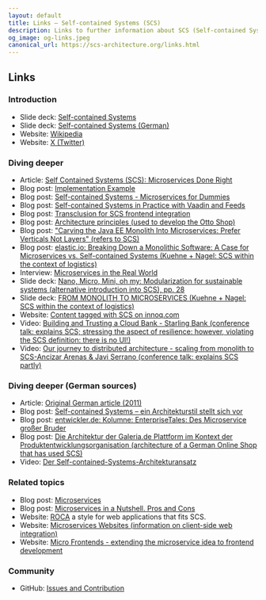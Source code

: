 ```yaml
---
layout: default
title: Links – Self-contained Systems (SCS)
description: Links to further information about SCS (Self-contained Systems)
og_image: og-links.jpeg
canonical_url: https://scs-architecture.org/links.html
---
```


Links
---
### Introduction
* Slide deck: [Self-contained Systems](https://scs-architecture.org/slidedeck/en/scs-infodeck-english.pdf)
* Slide deck: [Self-contained Systems (German)](https://scs-architecture.org/slidedeck/de/scs-infodeck-deutsch.pdf)
* Website: [Wikipedia](https://en.wikipedia.org/wiki/Self-contained_Systems)
* Website: [X (Twitter)](https://twitter.com/scsarchitecture)

### Diving deeper
* Article: [Self Contained Systems (SCS): Microservices Done Right](https://www.infoq.com/articles/scs-microservices-done-right)
* Blog post: [Implementation Example](https://blog.codecentric.de/en/2015/01/self-contained-systems-roca-complete-example-using-spring-boot-thymeleaf-bootstrap/)
* Blog post: [Self-contained Systems - Microservices for Dummies](https://dejanglozic.com/2016/01/04/self-contained-systems-microservices-for-dummies/)
* Blog post: [Self-contained Systems in Practice with Vaadin and Feeds](https://phauer.com/2018/self-contained-systems-vaadin-feeds/)
* Blog post: [Transclusion for SCS frontend integration](https://www.innoq.com/en/blog/transclusion/)
* Blog post: [Architecture principles (used to develop the Otto Shop)](https://www.otto.de/jobs/en/technology/techblog/blogpost/architecture-principles-2013-04-15.php)
* Blog post: ["Carving the Java EE Monolith Into Microservices: Prefer Verticals Not Layers" (refers to SCS)](https://blog.christianposta.com/microservices/carving-the-java-ee-monolith-into-microservices-perfer-verticals-not-layers/)
* Blog post: [elastic.io: Breaking Down a Monolithic Software: A Case for Microservices vs. Self-contained Systems (Kuehne + Nagel: SCS within the context of logistics)](https://www.elastic.io/integration-best-practices/breaking-down-monolith-microservices-and-self-contained-systems/)
* Interview: [Microservices in the Real World](https://www.infoq.com/articles/microservices-real-world/)
* Slide deck: [Nano, Micro, Mini, oh my: Modularization for sustainable systems (alternative introduction into SCS), pp. 28](https://www.innoq.com/en/talks/2014/12/talk-microservices-modularization-softwarearchitecture-berlin/)
* Slide deck: [FROM MONOLITH TO MICROSERVICES (Kuehne + Nagel: SCS within the context of logistics)](https://kuehne-nagel.github.io/monolith-to-microservices)
* Website: [Content tagged with SCS on innoq.com](https://www.innoq.com/en/topics/self-contained-systems/)
* Video: [Building and Trusting a Cloud Bank - Starling Bank (conference talk: explains SCS; stressing the aspect of resilience: however, violating the SCS definition: there is no UI!)](https://www.infoq.com/presentations/starling-bank-resilience/)
* Video: [Our journey to distributed architecture - scaling from monolith to SCS-Ancizar Arenas & Javi Serrano (conference talk: explains SCS partly)](https://youtu.be/HMatW0wSYR4?t=630)

### Diving deeper (German sources)
* Article: [Original German article (2011)](https://www.innoq.com/de/links/softwarearchitektur-im-grossen/)
* Blog post: [Self-contained Systems – ein Architekturstil stellt sich vor](https://www.heise.de/blog/Self-contained-Systems-Ein-Architekturstil-stellt-sich-vor-3038718.html)
* Blog post: [entwickler.de: Kolumne: EnterpriseTales: Des Microservice großer Bruder](https://jaxenter.de/enterprisetales-des-microservice-grosser-bruder-39180)
* Blog post: [Die Architektur der Galeria.de Plattform im Kontext der Produktentwicklungsorganisation (architecture of a German Online Shop that has used SCS)](https://tech.kaufhof.io/general/2015/12/15/architektur-und-organisation-im-galeria-de-produktmanagement)
* Video: [Der Self-contained-Systems-Architekturansatz](https://software-architektur.tv/2022/09/02/folge132.html)

### Related topics
* Blog post: [Microservices](https://martinfowler.com/articles/microservices.html)
* Blog post: [Microservices in a Nutshell. Pros and Cons](https://phauer.com/2015/microservices-nutshell-pros-cons/)
* Website: [ROCA](https://roca-style.org/) a style for web applications that fits SCS.
* Website: [Microservices Websites (information on client-side web integration)](https://gustafnk.github.io/microservice-websites/)
* Website: [Micro Frontends - extending the microservice idea to frontend development](https://micro-frontends.org/)

### Community
* GitHub: [Issues and Contribution](https://github.com/innoq/SCS)
